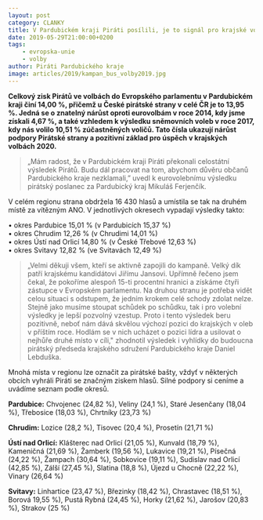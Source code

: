 ```yaml
---
layout: post
category: CLANKY
title: V Pardubickém kraji Piráti posílili, je to signál pro krajské volby
date: 2019-05-29T21:00:00+0200
tags: 
    - evropska-unie
    - volby
author: Piráti Pardubického kraje
image: articles/2019/kampan_bus_volby2019.jpg
---
```


**Celkový zisk Pirátů ve volbách do Evropského parlamentu v Pardubickém kraji činí 14,00 %, přičemž  u České pirátské strany v celé ČR je to 13,95 %. Jedná se o znatelný nárůst oproti eurovolbám v roce 2014, kdy jsme získali 4,67 %,  a také vzhledem k výsledku sněmovních voleb v roce 2017, kdy nás volilo 10,51 % zúčastněných voličů. Tato čísla ukazují nárůst podpory Pirátské strany a pozitivní základ pro úspěch v krajských volbách 2020.**

>„Mám radost, že v Pardubickém kraji Piráti překonali celostátní výsledek Pirátů. Budu dál pracovat na tom, abychom důvěru občanů Pardubického kraje nezklamali,” uvedl k eurovolebnímu výsledku pirátský poslanec za Pardubický kraj Mikuláš Ferjenčík.

V celém regionu strana obdržela 16 430 hlasů a umístila se tak na druhém místě za vítězným ANO. V jednotlivých okresech vypadají výsledky takto:

• okres Pardubice 15,01 % (v Pardubicích 15,37 %)  
• okres Chrudim 12,26 % (v Chrudimi 14,01 %)  
• okres Ústí nad Orlicí 14,80 % (v České Třebové 12,63 %)  
• okres Svitavy 12,82 % (ve Svitavách 12,49 %)  

>„Velmi děkuji všem, kteří se aktivně zapojili do kampaně. Velký dík patří krajskému kandidátovi Jiřímu Jansovi. Upřímně řečeno jsem čekal, že pokoříme alespoň 15-ti procentní hranici a získáme čtyři zástupce v Evropském parlamentu. Na druhou stranu je potřeba vidět celou situaci s odstupem, že jedním krokem celé schody zdolat nelze. Stejně jako musíme stoupat schůdek po schůdku, tak i pro volební výsledky je lepší pozvolný vzestup. Proto i tento výsledek beru pozitivně, neboť nám dává skvělou výchozí pozici do krajských v oleb v příštím roce. Hodlám se v nich ucházet o pozici lídra a usilovat o nejhůře druhé místo v cíli," zhodnotil výsledek i vyhlídky do budoucna pirátský předseda krajského sdružení Pardubického kraje Daniel Lebduška.

Mnohá místa v regionu lze označit za pirátské bašty, vždyť v některých obcích vyhráli Piráti se značným ziskem hlasů. Silné podpory si ceníme a uvádíme seznam podle okresů.

**Pardubice:** Chvojenec (24,82 %), Veliny (24,1 %), Staré Jesenčany (18,04 %), Třebosice (18,03 %), Chrtníky (23,73 %)

**Chrudim:** Lozice (28,2 %), Tisovec (20,4 %), Prosetín (21,71 %)

**Ústí nad Orlicí:** Klášterec nad Orlicí (21,05 %), Kunvald (18,79 %), Kameničná (21,69 %), Žamberk (19,56 %), Lukavice (19,21 %), Písečná (24,22 %), Žampach (30,64 %), Sobkovice (19,11 %), Sudislav nad Orlicí (42,85 %), Zálší (27,45 %), Slatina (18,8 %), Újezd u Chocně (22,22 %), Vinary (26,64 %)

**Svitavy:** Linhartice (23,47 %), Březinky (18,42 %), Chrastavec (18,51 %), Borová 19,55 %), Pustá Rybná (24,45 %), Horky (21,62 %), Jarošov (20,83 %), Strakov (25 %)

